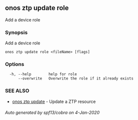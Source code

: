 ## onos ztp update role

Add a device role

### Synopsis

Add a device role

```
onos ztp update role <fileName> [flags]
```

### Options

```
  -h, --help        help for role
      --overwrite   Overwrite the role if it already exists
```

### SEE ALSO

* [onos ztp update](onos_ztp_update.md)	 - Update a ZTP resource

###### Auto generated by spf13/cobra on 4-Jan-2020
